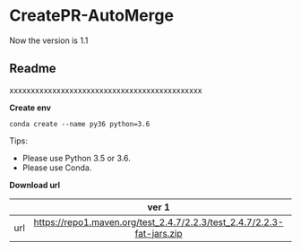 # CreatePR-AutoMerge

Now the version is 1.1
## **Readme**
xxxxxxxxxxxxxxxxxxxxxxxxxxxxxxxxxxxxxxxxxxxxx

**Create env**
```
conda create --name py36 python=3.6
```

Tips:
* Please use Python 3.5 or 3.6.
* Please use Conda.


**Download url**

|           | ver 1 | ver 2 |
| :-------: | :---------: | :--------------------------: |
| url | https://repo1.maven.org/test_2.4.7/2.2.3/test_2.4.7/2.2.3-fat-jars.zip | https://oss.sonatype.org/content/repositories/snapshots/com/test/test_2.4.7/2.2.3-SNAPSHOT/ |
